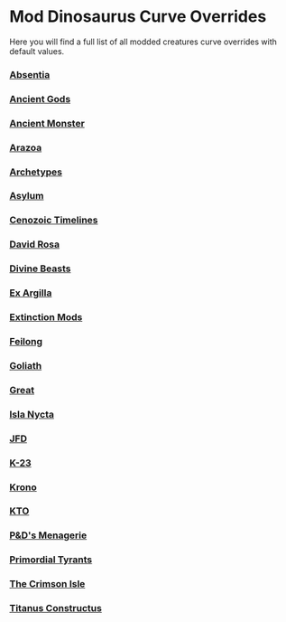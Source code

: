 # Mod Dinosaurus Curve Overrides

Here you will find a full list of all modded creatures curve overrides with default values.

### [Absentia](./Absentia/Path-of-Titans-Absentia.md)
### [Ancient Gods](./Ancient%20Gods/Path-of-Titans-Ancient-Gods.md)
### [Ancient Monster](./Ancient%20Monster/Path-of-Titans-Ancient-Monster.md)
### [Arazoa](./Arazoa/Path-of-Titans-Arazoa.md)
### [Archetypes](./Archetypes/Path-of-Titans-Archetypes.md)
### [Asylum](./Asylum/Path-of-Titans-Asylum.md)
### [Cenozoic Timelines](./Cenozoic%20Timelines/Path-of-Titans-Cenozoic-Timelines.md)
### [David Rosa](./David%20Rosa/Path-of-Titans-David-Rosa.md)
### [Divine Beasts](./Divine%20Beasts/Path-of-Titans-Divine-Beasts.md)
### [Ex Argilla](./Ex%20Argilla/Path-of-Titans-Ex-Argilla.md)
### [Extinction Mods](./Extinction%20Mods/Path-of-Titans-Extinction-Mods.md)
### [Feilong](./Feilong/Path-of-Titans-Feilong.md)
### [Goliath](./Goliath/Path-of-Titans-Goliath.md)
### [Great](./Great/Path-of-Titans-Great.md)
### [Isla Nycta](./Isla%20Nycta/Path-of-Titans-Isla-Nycta.md)
### [JFD](./JFD/Path-of-Titans-JFD.md)
### [K-23](./K-23/Path-of-Titans-K-23.md)
### [Krono](./Krono/Path-of-Titans-Krono.md)
### [KTO](./KTO/Path-of-Titans-KTO.md)
### [P&D's Menagerie](./P&D's%20Menagerie/Path-of-Titans-P&D's-Menagerie.md)
### [Primordial Tyrants](./Primordial%20Tyrants/Path-of-Titans-Primordial-Tyrants.md)
### [The Crimson Isle](./The%20Crimson%20Isle/Path-of-Titans-The-Crimson-Isle.md)
### [Titanus Constructus](./Titanus%20Constructus/Path-of-Titans-Titanus-Constructus.md)